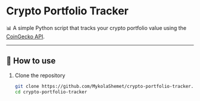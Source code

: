 # Crypto Portfolio Tracker  

📊 A simple Python script that tracks your crypto portfolio value using the [CoinGecko API](https://www.coingecko.com/).  

---

## 🚀 How to use
1. Clone the repository  
   ```bash
   git clone https://github.com/MykolaShemet/crypto-portfolio-tracker.git
   cd crypto-portfolio-tracker
